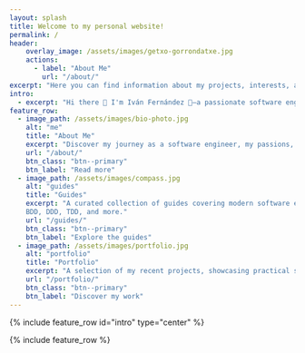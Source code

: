 ```yaml
---
layout: splash
title: Welcome to my personal website!
permalink: /
header:
    overlay_image: /assets/images/getxo-gorrondatxe.jpg
    actions:
      - label: "About Me"
        url: "/about/"
excerpt: "Here you can find information about my projects, interests, and more."
intro:
  - excerpt: "Hi there 👋 I'm Iván Fernández 👀—a passionate software engineer 💻 dedicated to fostering a safe environment 🌱 that encourages creative thinking 💡 and continuous learning."
feature_row:
  - image_path: /assets/images/bio-photo.jpg
    alt: "me"
    title: "About Me"
    excerpt: "Discover my journey as a software engineer, my passions, and the principles that drive my work."
    url: "/about/"
    btn_class: "btn--primary"
    btn_label: "Read more"
  - image_path: /assets/images/compass.jpg
    alt: "guides"
    title: "Guides"
    excerpt: "A curated collection of guides covering modern software engineering practices — including 
    BDD, DDD, TDD, and more."
    url: "/guides/"
    btn_class: "btn--primary"
    btn_label: "Explore the guides"
  - image_path: /assets/images/portfolio.jpg
    alt: "portfolio"
    title: "Portfolio"
    excerpt: "A selection of my recent projects, showcasing practical solutions, creative thinking, and a hands-on approach to software engineering."
    url: "/portfolio/"
    btn_class: "btn--primary"
    btn_label: "Discover my work"
---
```


{% include feature_row id="intro" type="center" %}

{% include feature_row %}   